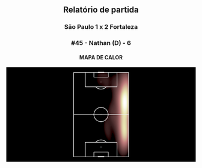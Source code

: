 <h2 style="text-align: center;">Relatório de partida</h3>

<h3 style="text-align: center;">São Paulo 1 x 2 Fortaleza</h3>

<h3 style="text-align: center;">#45 - Nathan (D) - 6</h3>

<h4 style="text-align: center;">MAPA DE CALOR</h3>
<img src=heatmaps/11067347_1116955.png>